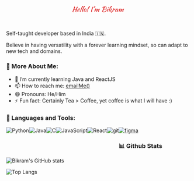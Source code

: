 <p align="center"><a href="#"><img width="28%" src="./assets/name.png" /></a></p>

<br />

Self-taught developer based in India 🇮🇳.

Believe in having versatility with a forever learning mindset, so can adapt to new tech and domains.



### 🧐 More About Me:

- 🌱 I’m currently learning Java and ReactJS
- 📫 How to reach me: [emailMe()](mailto:bikramlearn15@gmail.com)
- 😄 Pronouns: He/Him
- ⚡ Fun fact: Certainly Tea > Coffee, yet coffee is what I will have :)



### 🔨 Languages and Tools: 
<a href="https://www.python.org" target="_blank"><img align="left" alt="Python" height ="42px" src="https://raw.githubusercontent.com/rahul-jha98/github_readme_icons/main/language_and_tools/square/python/python.svg"></a>
<a href="https://www.java.com" target="_blank"><img align="left" alt="Java" height ="42px" src="https://raw.githubusercontent.com/rahul-jha98/github_readme_icons/main/language_and_tools/square/java/java.svg"></a>
<a href="https://devdocs.io/c/" target="_blank"><img align="left" alt="C" height ="42px" src="https://raw.githubusercontent.com/rahul-jha98/github_readme_icons/main/language_and_tools/square/c/c.svg"></a>
<a href="https://developer.mozilla.org/en-US/docs/Web/JavaScript" target="_blank"> <img align="left" alt="JavaScript" height ="42px"  src="https://raw.githubusercontent.com/rahul-jha98/github_readme_icons/main/language_and_tools/square/javascript/javascript.svg"> </a>
<a href="https://reactjs.org/" target="_blank"> <img align="left" alt="React" height ="42px" src="https://raw.githubusercontent.com/rahul-jha98/github_readme_icons/main/language_and_tools/square/react/react.svg"></a>
<a href="https://git-scm.com/" target="_blank"> <img src="https://raw.githubusercontent.com/rahul-jha98/github_readme_icons/main/language_and_tools/square/git-scm/git-scm.svg" align="left" alt="git" height='42px'/> </a>
<a href="https://www.figma.com/" target="_blank"> <img src="https://raw.githubusercontent.com/rahul-jha98/github_readme_icons/main/language_and_tools/square/figma/figma.svg" alt="figma" height='42px'/> </a>



### 📊 Github Stats
  
  
![Bikram's GitHub stats](https://github-readme-stats.vercel.app/api?username=BIKRAM-SAHA&show_icons=true&theme=radical&count_private=true)
  
![Top Langs](https://github-readme-stats.vercel.app/api/top-langs/?username=BIKRAM-SAHA&layout=compact&theme=radical)
  
<br>
